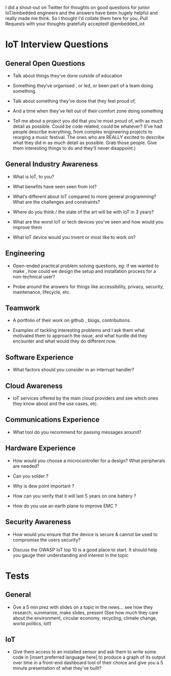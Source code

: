 I did a shout-out on Twitter for thoughts on good questions for junior IoT/embedded engineers and the answers have been hugely helpful and really made me think. So I thought I'd collate them here for  you. Pull Requests with your thoughts gratefully accepted! @embedded_iot

# IoT Interview Questions

## General Open Questions

- Talk about things they’ve done outside of education

- Something they’ve organised , or led, or been part of a team doing something.

- Talk about something they’ve done that they feel proud of,

- And a time when they’ve felt out of their comfort zone doing something

- Tell me about a project you did that you're most proud of, with as much detail as possible. Could be code related, could be whatever? (I've had people describe everything, from complex engineering projects to reorging a music festival. The ones who are REALLY excited to describe what they did in as much detail as possible. Grab those people. Give them interesting things to do and they'll never disappoint.)

## General Industry Awareness

- What is IoT, to you?

- What benefits have seen seen from Iot?

- What’s different about IoT compared to more general programming? What are the challenges and constraints?

- Where do you think <this company> / the state of the art will be with IoT in 3 years?

- What are the worst IoT or tech devices you've seen and how would you improve them

- What IoT device would you invent or most like to work on?

## Engineering

- Open-ended practical problem solving questions, eg: if we wanted to make <thing>, how could we design the setup and installation process for a non-technical user?

- Probe around the answers for things like accessibility, privacy, security, maintenance, lifecycle, etc.

## Teamwork

- A portfolio of their work on github , blogs, contributions.

- Examples of tackling interesting problems and I ask them what motivated them to approach the issue, and what hurdle did they encounter and what would they do different now.

## Software Experience

- What factors should you consider in an interrupt handler?

## Cloud Awareness

- IoT services offered by the main cloud providers and see which ones they know about and the use cases, etc.

## Communications Experience

- What tool do you recommend for passing messages around?

## Hardware Experience

- How would you choose a microcontroller for a design? What peripherals are needed?

- Can you solder ?

- Why is dew point important ?

- How can you verify that it will last 5 years on one battery ?

- How do you use an earth plane to improve EMC ?

## Security Awareness

- How would you ensure that the device is secure & cannot be used to compromise the users security?
  
- Discuss the OWASP IoT top 10 is a good place to start. It should help you gauge their understanding and interest in the topic
  
# Tests

## General
  
- Gve a 5 min prez with slides on a topic in the news… see how they research, summarise, make slides, present (See how much they care about the environment, circular economy, recycling, climate change, world politics, lol!)

## IoT
  
- Give them access to an installed sensor and ask them to write some code in [insert preferred language here] to produce a graph of its output over time in a front-end dashboard tool of their choice and give you a 5 minute presentation of what they've built?

